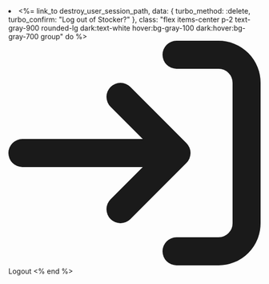 <li>
  <%= link_to destroy_user_session_path, data: { turbo_method: :delete, turbo_confirm: "Log out of Stocker?" }, class: "flex items-center p-2 text-gray-900 rounded-lg dark:text-white hover:bg-gray-100 dark:hover:bg-gray-700 group" do %>
      <svg class="flex-shrink-0 w-5 h-5 text-gray-500 transition duration-75 dark:text-gray-400 group-hover:text-gray-900 dark:group-hover:text-white" aria-hidden="true" xmlns="http://www.w3.org/2000/svg" fill="none" viewBox="0 0 18 16">
        <path stroke="currentColor" stroke-linecap="round" stroke-linejoin="round" stroke-width="2" d="M1 8h11m0 0L8 4m4 4-4 4m4-11h3a2 2 0 0 1 2 2v10a2 2 0 0 1-2 2h-3"/>
      </svg>
      <span class="flex-1 ms-3 whitespace-nowrap">Logout</span>
  <% end %>
</li>